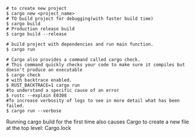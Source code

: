 
`````shell
# to create new project
$ cargo new <project_name>
# TO build project for debugging(with faster build time) 
$ cargo build
# Production release build
$ cargo build --release

# build project with dependencies and run main function.
$ cargo run

# Cargo also provides a command called cargo check. 
# This command quickly checks your code to make sure it compiles but doesn’t produce an executable
$ cargo check 
# with backtrace enabled.
$ RUST_BACKTRACE=1 cargo run
#to understand a specific cause of an error
$ rustc --explain E0308
#To increase verbosity of logs to see in more detail what has been failed.
$ cargo run --verbose
`````
Running cargo build for the first time also causes Cargo to create a new file at the top level: Cargo.lock
#####

[//]: # (<p>)

[//]: # (compile with rustc)

[//]: # (compile file: rustc <filename>.r)

[//]: # (run: .<filename>)

[//]: # (compile/build/run with cargo)

